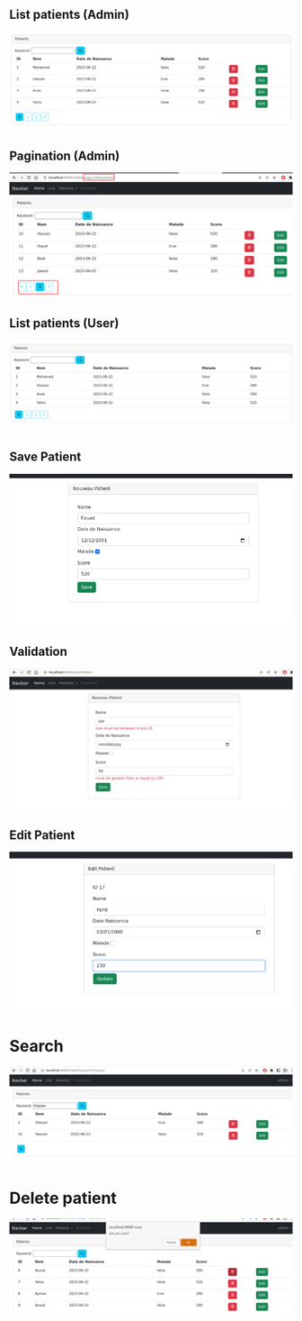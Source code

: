 
<h2> List patients (Admin) </h2>
<img src="screenshots/PatientsListAdmin.png" />
<h2> Pagination (Admin) </h2>
<img src="screenshots/pagination.png" />
<h2> List patients (User) </h2>
<img src="screenshots/PatientsListUser.png" />
<h2> Save Patient </h2>
<img src="screenshots/savePatient.png" />
<h2> Validation </h2>
<img src="screenshots/validation.png" />
<h2> Edit Patient </h2>
<img src="screenshots/editPatient.png" />
<h1> Search</h1>
<img src="screenshots/search.png" />
<h1> Delete patient</h1>
<img src="screenshots/remove.png" />
